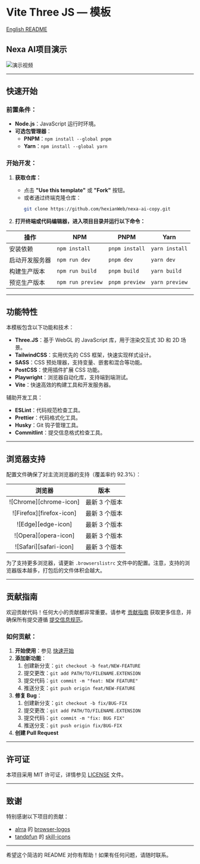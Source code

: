 # Vite Three JS — 模板

[English README](README-en.md)


## Nexa AI项目演示
![演示视频](./README/nextai.gif)

---

## 快速开始

### 前置条件：
- **Node.js**：JavaScript 运行时环境。
- **可选包管理器**：
  - **PNPM**：`npm install --global pnpm`
  - **Yarn**：`npm install --global yarn`

### 开始开发：
1. **获取仓库：**
   - 点击 **"Use this template"** 或 **"Fork"** 按钮。
   - 或者通过终端克隆仓库：
     ```bash
     git clone https://github.com/hexianWeb/nexa-ai-copy.git
     ```

2. **打开终端或代码编辑器，进入项目目录并运行以下命令：**

| 操作 | NPM | PNPM | Yarn |
| --- | --- | --- | --- |
| 安装依赖 | `npm install` | `pnpm install` | `yarn install` |
| 启动开发服务器 | `npm run dev` | `pnpm dev` | `yarn dev` |
| 构建生产版本 | `npm run build` | `pnpm build` | `yarn build` |
| 预览生产版本 | `npm run preview` | `pnpm preview` | `yarn preview` |

---

## 功能特性

本模板包含以下功能和技术：

- **Three.JS**：基于 WebGL 的 JavaScript 库，用于渲染交互式 3D 和 2D 场景。
- **TailwindCSS**：实用优先的 CSS 框架，快速实现样式设计。
- **SASS**：CSS 预处理器，支持变量、嵌套和混合等功能。
- **PostCSS**：使用插件扩展 CSS 功能。
- **Playwright**：浏览器自动化库，支持端到端测试。
- **Vite**：快速高效的构建工具和开发服务器。

辅助开发工具：

- **ESLint**：代码规范检查工具。
- **Prettier**：代码格式化工具。
- **Husky**：Git 钩子管理工具。
- **Commitlint**：提交信息格式检查工具。

---

## 浏览器支持

配置文件确保了对主流浏览器的支持（覆盖率约 92.3%）：

| 浏览器 | 版本 |
| :---: | :---: |
| ![Chrome][chrome-icon] | 最新 3 个版本 |
| ![Firefox][firefox-icon] | 最新 3 个版本 |
| ![Edge][edge-icon] | 最新 3 个版本 |
| ![Opera][opera-icon] | 最新 3 个版本 |
| ![Safari][safari-icon] | 最新 3 个版本 |

为了支持更多浏览器，请更新 `.browserslistrc` 文件中的配置。注意，支持的浏览器版本越多，打包后的文件体积会越大。

---

## 贡献指南

欢迎贡献代码！任何大小的贡献都非常重要。请参考 [贡献指南](CODE_OF_CONDUCT.md) 获取更多信息，并确保所有提交遵循 [提交信息规范](https://github.com/conventional-changelog/commitlint/#what-is-commitlint)。

### 如何贡献：

1. **开始使用**：参见 [快速开始](#快速开始)
2. **添加新功能**：
   1. 创建新分支：`git checkout -b feat/NEW-FEATURE`
   2. 提交更改：`git add PATH/TO/FILENAME.EXTENSION`
   3. 提交代码：`git commit -m "feat: NEW FEATURE"`
   4. 推送分支：`git push origin feat/NEW-FEATURE`
3. **修复 Bug**：
   1. 创建新分支：`git checkout -b fix/BUG-FIX`
   2. 提交更改：`git add PATH/TO/FILENAME.EXTENSION`
   3. 提交代码：`git commit -m "fix: BUG FIX"`
   4. 推送分支：`git push origin fix/BUG-FIX`
4. **创建 Pull Request**

---

## 许可证

本项目采用 MIT 许可证，详情参见 [LICENSE](LICENSE) 文件。

---

## 致谢

特别感谢以下项目的贡献：

- [alrra](https://github.com/alrra) 的 [browser-logos](https://github.com/alrra/browser-logos)
- [tandpfun](https://github.com/tandpfun) 的 [skill-icons](https://github.com/tandpfun/skill-icons)

---

希望这个简洁的 README 对你有帮助！如果有任何问题，请随时联系。